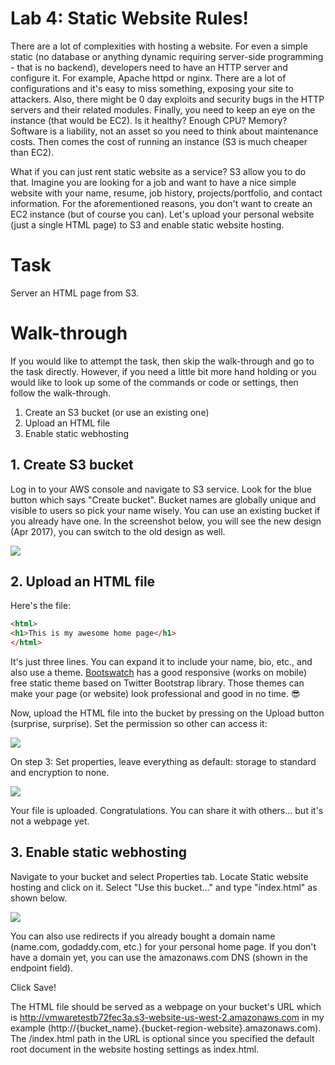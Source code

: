 # Lab 4: Static Website Rules!

There are a lot of complexities with hosting a website. For even a simple static (no database or anything dynamic requiring server-side programming - that is no backend), developers need to have an HTTP server and configure it. For example, Apache httpd or nginx. There are a lot of configurations and it's easy to miss something, exposing your site to attackers. Also, there might be 0 day exploits and security bugs in the HTTP servers and their related modules. Finally, you need to keep an eye on the instance (that would be EC2). Is it healthy? Enough CPU? Memory? Software is a liability, not an asset so you need to think about maintenance costs. Then comes the cost of running an instance (S3 is much cheaper than EC2).

What if you can just rent static website as a service? S3 allow you to do that. Imagine you are looking for a job and want to have a nice simple website with your name, resume, job history, projects/portfolio, and contact information. For the aforementioned reasons, you don't want to create an EC2 instance (but of course you can). Let's upload your personal website (just a single HTML page) to S3 and enable static website hosting.


# Task

Server an HTML page from S3.


# Walk-through

If you would like to attempt the task, then skip the walk-through and go to the task directly. However, if you need a little bit more hand holding or you would like to look up some of the commands or code or settings, then follow the walk-through.

1. Create an S3 bucket (or use an existing one)
2. Upload an HTML file
3. Enable static webhosting

## 1. Create S3 bucket

Log in to your AWS console and navigate to S3 service. Look for the blue button which says "Create bucket".  Bucket names are globally unique and visible to users so pick your name wisely. You can use an existing bucket if you already have one. In the screenshot below, you will see the new design (Apr 2017), you can switch to the old design as well.

![](../images/s3-1.png)

## 2. Upload an HTML file

Here's the file:

```html
<html>
<h1>This is my awesome home page</h1>
</html>
```

It's just three lines. You can expand it to include your name, bio, etc., and also use a theme. [Bootswatch](https://bootswatch.com) has a good responsive (works on mobile) free static theme based on Twitter Bootstrap library. Those themes can make your page (or website) look professional and good in no time.  😎

Now, upload the HTML file into the bucket by pressing on the Upload button (surprise, surprise). Set the permission so other can access it:

![](../images/s3-3.png)

On step 3: Set properties, leave everything as default: storage to standard and encryption to none.

![](../images/s3-4.png)

Your file is uploaded. Congratulations. You can share it with others... but it's not a webpage yet.

## 3. Enable static webhosting

Navigate to your bucket and select Properties tab. Locate Static website hosting and click on it. Select "Use this bucket..." and type "index.html" as shown below.

![](../images/s3-5.png)

You can also use redirects if you already bought a domain name (name.com, godaddy.com, etc.) for your personal home page. If you don't have a domain yet, you can use the amazonaws.com DNS (shown in the endpoint field).

 Click Save!

The HTML file should be served as a webpage on your bucket's URL which is http://vmwaretestb72fec3a.s3-website-us-west-2.amazonaws.com in my example (http://{bucket_name}.{bucket-region-website}.amazonaws.com). The /index.html path in the URL is optional since you specified the default root document in the website hosting settings as index.html.
